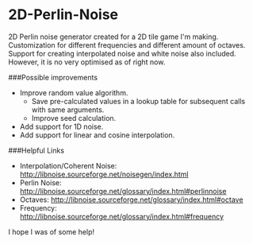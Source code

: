 # 2D-Perlin-Noise

2D Perlin noise generator created for a 2D tile game I'm making. Customization for different frequencies and different amount of octaves.
Support for creating interpolated noise and white noise also included. However, it is no very optimised as of right now.

###Possible improvements
 - Improve random value algorithm.
   - Save pre-calculated values in a lookup table for subsequent calls with same arguments.
   - Improve seed calculation.
 - Add support for 1D noise.
 - Add support for linear and cosine interpolation.
 
###Helpful Links
 - Interpolation/Coherent Noise: http://libnoise.sourceforge.net/noisegen/index.html
 - Perlin Noise: http://libnoise.sourceforge.net/glossary/index.html#perlinnoise
 - Octaves: http://libnoise.sourceforge.net/glossary/index.html#octave
 - Frequency: http://libnoise.sourceforge.net/glossary/index.html#frequency

I hope I was of some help!
